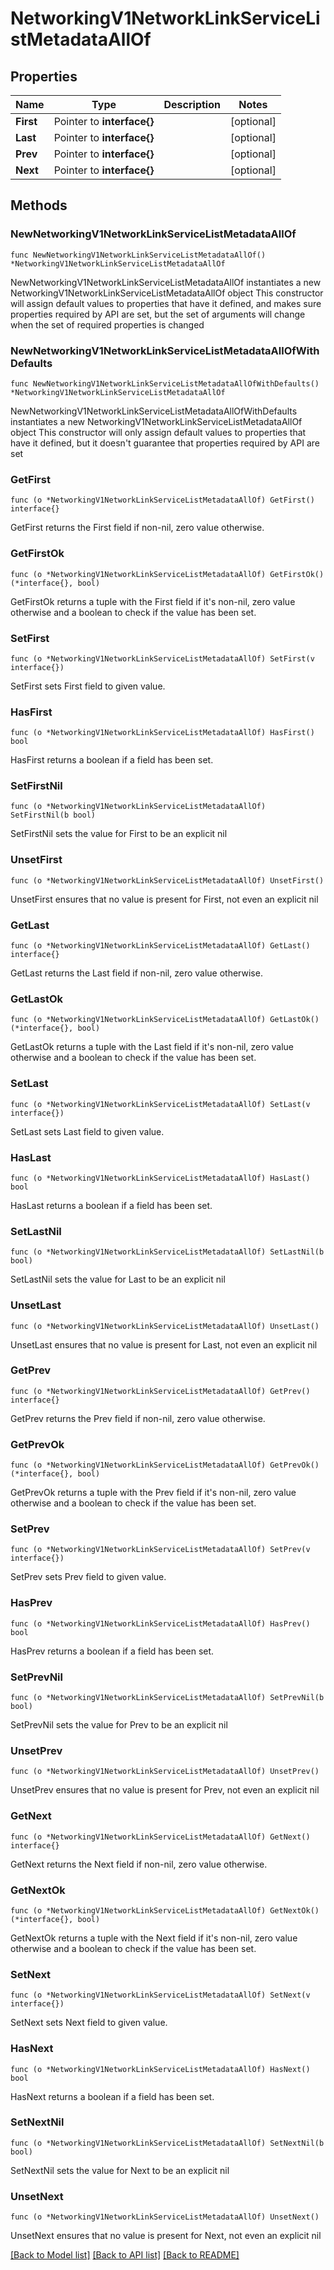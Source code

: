 # NetworkingV1NetworkLinkServiceListMetadataAllOf

## Properties

Name | Type | Description | Notes
------------ | ------------- | ------------- | -------------
**First** | Pointer to **interface{}** |  | [optional] 
**Last** | Pointer to **interface{}** |  | [optional] 
**Prev** | Pointer to **interface{}** |  | [optional] 
**Next** | Pointer to **interface{}** |  | [optional] 

## Methods

### NewNetworkingV1NetworkLinkServiceListMetadataAllOf

`func NewNetworkingV1NetworkLinkServiceListMetadataAllOf() *NetworkingV1NetworkLinkServiceListMetadataAllOf`

NewNetworkingV1NetworkLinkServiceListMetadataAllOf instantiates a new NetworkingV1NetworkLinkServiceListMetadataAllOf object
This constructor will assign default values to properties that have it defined,
and makes sure properties required by API are set, but the set of arguments
will change when the set of required properties is changed

### NewNetworkingV1NetworkLinkServiceListMetadataAllOfWithDefaults

`func NewNetworkingV1NetworkLinkServiceListMetadataAllOfWithDefaults() *NetworkingV1NetworkLinkServiceListMetadataAllOf`

NewNetworkingV1NetworkLinkServiceListMetadataAllOfWithDefaults instantiates a new NetworkingV1NetworkLinkServiceListMetadataAllOf object
This constructor will only assign default values to properties that have it defined,
but it doesn't guarantee that properties required by API are set

### GetFirst

`func (o *NetworkingV1NetworkLinkServiceListMetadataAllOf) GetFirst() interface{}`

GetFirst returns the First field if non-nil, zero value otherwise.

### GetFirstOk

`func (o *NetworkingV1NetworkLinkServiceListMetadataAllOf) GetFirstOk() (*interface{}, bool)`

GetFirstOk returns a tuple with the First field if it's non-nil, zero value otherwise
and a boolean to check if the value has been set.

### SetFirst

`func (o *NetworkingV1NetworkLinkServiceListMetadataAllOf) SetFirst(v interface{})`

SetFirst sets First field to given value.

### HasFirst

`func (o *NetworkingV1NetworkLinkServiceListMetadataAllOf) HasFirst() bool`

HasFirst returns a boolean if a field has been set.

### SetFirstNil

`func (o *NetworkingV1NetworkLinkServiceListMetadataAllOf) SetFirstNil(b bool)`

 SetFirstNil sets the value for First to be an explicit nil

### UnsetFirst
`func (o *NetworkingV1NetworkLinkServiceListMetadataAllOf) UnsetFirst()`

UnsetFirst ensures that no value is present for First, not even an explicit nil
### GetLast

`func (o *NetworkingV1NetworkLinkServiceListMetadataAllOf) GetLast() interface{}`

GetLast returns the Last field if non-nil, zero value otherwise.

### GetLastOk

`func (o *NetworkingV1NetworkLinkServiceListMetadataAllOf) GetLastOk() (*interface{}, bool)`

GetLastOk returns a tuple with the Last field if it's non-nil, zero value otherwise
and a boolean to check if the value has been set.

### SetLast

`func (o *NetworkingV1NetworkLinkServiceListMetadataAllOf) SetLast(v interface{})`

SetLast sets Last field to given value.

### HasLast

`func (o *NetworkingV1NetworkLinkServiceListMetadataAllOf) HasLast() bool`

HasLast returns a boolean if a field has been set.

### SetLastNil

`func (o *NetworkingV1NetworkLinkServiceListMetadataAllOf) SetLastNil(b bool)`

 SetLastNil sets the value for Last to be an explicit nil

### UnsetLast
`func (o *NetworkingV1NetworkLinkServiceListMetadataAllOf) UnsetLast()`

UnsetLast ensures that no value is present for Last, not even an explicit nil
### GetPrev

`func (o *NetworkingV1NetworkLinkServiceListMetadataAllOf) GetPrev() interface{}`

GetPrev returns the Prev field if non-nil, zero value otherwise.

### GetPrevOk

`func (o *NetworkingV1NetworkLinkServiceListMetadataAllOf) GetPrevOk() (*interface{}, bool)`

GetPrevOk returns a tuple with the Prev field if it's non-nil, zero value otherwise
and a boolean to check if the value has been set.

### SetPrev

`func (o *NetworkingV1NetworkLinkServiceListMetadataAllOf) SetPrev(v interface{})`

SetPrev sets Prev field to given value.

### HasPrev

`func (o *NetworkingV1NetworkLinkServiceListMetadataAllOf) HasPrev() bool`

HasPrev returns a boolean if a field has been set.

### SetPrevNil

`func (o *NetworkingV1NetworkLinkServiceListMetadataAllOf) SetPrevNil(b bool)`

 SetPrevNil sets the value for Prev to be an explicit nil

### UnsetPrev
`func (o *NetworkingV1NetworkLinkServiceListMetadataAllOf) UnsetPrev()`

UnsetPrev ensures that no value is present for Prev, not even an explicit nil
### GetNext

`func (o *NetworkingV1NetworkLinkServiceListMetadataAllOf) GetNext() interface{}`

GetNext returns the Next field if non-nil, zero value otherwise.

### GetNextOk

`func (o *NetworkingV1NetworkLinkServiceListMetadataAllOf) GetNextOk() (*interface{}, bool)`

GetNextOk returns a tuple with the Next field if it's non-nil, zero value otherwise
and a boolean to check if the value has been set.

### SetNext

`func (o *NetworkingV1NetworkLinkServiceListMetadataAllOf) SetNext(v interface{})`

SetNext sets Next field to given value.

### HasNext

`func (o *NetworkingV1NetworkLinkServiceListMetadataAllOf) HasNext() bool`

HasNext returns a boolean if a field has been set.

### SetNextNil

`func (o *NetworkingV1NetworkLinkServiceListMetadataAllOf) SetNextNil(b bool)`

 SetNextNil sets the value for Next to be an explicit nil

### UnsetNext
`func (o *NetworkingV1NetworkLinkServiceListMetadataAllOf) UnsetNext()`

UnsetNext ensures that no value is present for Next, not even an explicit nil

[[Back to Model list]](../README.md#documentation-for-models) [[Back to API list]](../README.md#documentation-for-api-endpoints) [[Back to README]](../README.md)


